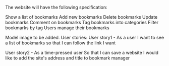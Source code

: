 The website will have the following specification:

Show a list of bookmarks
Add new bookmarks
Delete bookmarks
Update bookmarks
Comment on bookmarks
Tag bookmarks into categories
Filter bookmarks by tag
Users manage their bookmarks

Model image to be added.
User stories:
User story1 - As a user
I want to see a list of bookmarks
so that I can follow the link I want

User story2 - As a time-pressed user
So that I can save a website
I would like to add the site's address and title to bookmark manager
